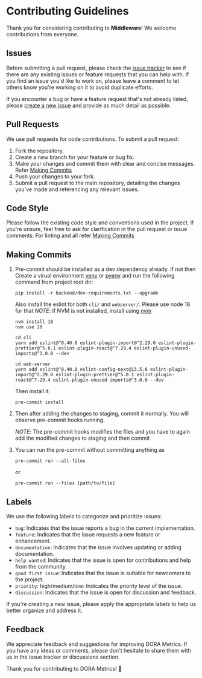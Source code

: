 # Contributing Guidelines

Thank you for considering contributing to **Middleware**! We welcome contributions from everyone.

## Issues

Before submitting a pull request, please check the [issue tracker](https://github.com/middlewarehq/middleware/issues?q=is%3Aissue+is%3Aopen+) to see if there are any existing issues or feature requests that you can help with. If you find an issue you'd like to work on, please leave a comment to let others know you're working on it to avoid duplicate efforts.

If you encounter a bug or have a feature request that's not already listed, please [create a new issue](https://github.com/middlewarehq/middleware/issues/new/choose) and provide as much detail as possible.

## Pull Requests

We use pull requests for code contributions. To submit a pull request:

1. Fork the repository.
2. Create a new branch for your feature or bug fix.
3. Make your changes and commit them with clear and concise messages. Refer [Making Commits](#making-commits)
4. Push your changes to your fork.
5. Submit a pull request to the main repository, detailing the changes you've made and referencing any relevant issues.

## Code Style

Please follow the existing code style and conventions used in the project. If you're unsure, feel free to ask for clarification in the pull request or issue comments. For linting and all refer [Making Commits](#making-commits)

## Making Commits

1. Pre-commit should be installed as a dev dependency already. If not then Create a virual environment [venv](https://packaging.python.org/en/latest/guides/installing-using-pip-and-virtual-environments/#create-and-use-virtual-environments) or [pyenv](https://github.com/pyenv/pyenv?tab=readme-ov-file#installation) and run the following command from project root dir:

    ```
    pip install -r backend/dev-requirements.txt --upgrade
    ```
    Also install the eslint for both `cli/` and `webserver/`. Please use node 18 for that
    *NOTE*: If NVM is not installed, install using [nvm](https://github.com/nvm-sh/nvm?tab=readme-ov-file#installing-and-updating)
    ```
    nvm install 18
    nvm use 18
    ```
    ```
    cd cli
    yarn add eslint@^8.40.0 eslint-plugin-import@^2.29.0 eslint-plugin-prettier@^5.0.1 eslint-plugin-react@^7.29.4 eslint-plugin-unused-imports@^3.0.0 --dev
    ```
    ```
    cd web-server
    yarn add eslint@^8.40.0 eslint-config-next@13.5.6 eslint-plugin-import@^2.29.0 eslint-plugin-prettier@^5.0.1 eslint-plugin-react@^7.29.4 eslint-plugin-unused-imports@^3.0.0 --dev
    ```
    Then install it:
    ```
    pre-commit install
    ```
2. Then after adding the changes to staging, commit it normally. You will observe pre-commit hooks running.

    *NOTE*: The pre-commit hooks modifies the files and you have to again add the modified changes to staging and then commit

3. You can run the pre-commit without committing anything as
    ```
    pre-commit run --all-files
    ```
    or
    ```
    pre-commit run --files [path/to/file]
    ```

## Labels

We use the following labels to categorize and prioritize issues:

- `bug`: Indicates that the issue reports a bug in the current implementation.
- `feature`: Indicates that the issue requests a new feature or enhancement.
- `documentation`: Indicates that the issue involves updating or adding documentation.
- `help wanted`: Indicates that the issue is open for contributions and help from the community.
- `good first issue`: Indicates that the issue is suitable for newcomers to the project.
- `priority`: high/medium/low: Indicates the priority level of the issue.
- `discussion`: Indicates that the issue is open for discussion and feedback.

If you're creating a new issue, please apply the appropriate labels to help us better organize and address it.

## Feedback

We appreciate feedback and suggestions for improving DORA Metrics. If you have any ideas or comments, please don't hesitate to share them with us in the issue tracker or discussions section.

Thank you for contributing to DORA Metrics! 🚀

